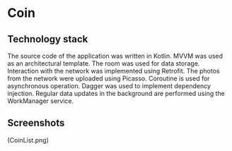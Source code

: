 # Coin
## Technology stack
The source code of the application was written in Kotlin. MVVM was used as an architectural template. The room was used for data storage. Interaction with the network was implemented using Retrofit. The photos from the network were uploaded using Picasso. Coroutine is used for asynchronous operation. Dagger was used to implement dependency injection. Regular data updates in the background are performed using the WorkManager service.
## Screenshots
(CoinList.png)
